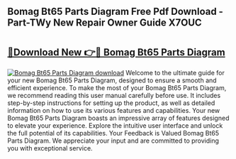 ## Bomag Bt65 Parts Diagram Free Pdf Download - Part-TWy New Repair Owner Guide X7OUC

# <h2><a href="http://dfiwjw9.blite.top/?on=Bomag+Bt65+Parts+Diagram">🔗Download New 👉🔴 Bomag Bt65 Parts Diagram</a></h2>

[![Bomag Bt65 Parts Diagram download](https://i.imgur.com/lujVjoI.png)](http://dfiwjw9.blite.top/?on=Bomag+Bt65+Parts+Diagram)
Welcome to the ultimate guide for your new Bomag Bt65 Parts Diagram, designed to ensure a smooth and efficient experience. To make the most of your Bomag Bt65 Parts Diagram, we recommend reading this user manual carefully before use. It includes step-by-step instructions for setting up the product, as well as detailed information on how to use its various features and capabilities. Your new Bomag Bt65 Parts Diagram boasts an impressive array of features designed to elevate your experience. Explore the intuitive user interface and unlock the full potential of its capabilities. Your Feedback is Valued Bomag Bt65 Parts Diagram. We appreciate your input and are committed to providing you with exceptional service.

